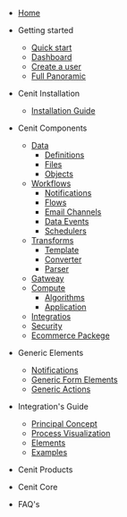 -  [Home](/)

- Getting started

  - [Quick start](quickstart.md)  
  - [Dashboard](quickstart.md)
  - [Create a user](quickstart.md)  
  - [Full Panoramic](quickstart.md)

- Cenit Installation
  - [Installation Guide](installation.md)

- Cenit Components

  - [Data](data.md)
    - [Definitions](definitions.md)
    - [Files](file.md)
    - [Objects](object.md)
  - [Workflows](workflow.md)
    - [Notifications](notification.md)
    - [Flows](flow.md)
    - [Email Channels](notification.md)
    - [Data Events](data_event.md)
    - [Schedulers](scheduler.md)
  - [Transforms](transformation.md)
    - [Template](template.md)
    - [Converter](converter.md)
    - [Parser](parser.md)
  - [Gatweay](quickstart.md)
  - [Compute](compute.md)
    - [Algorithms](algorithms.md)
    - [Application](application.md)
  - [Integratios](quickstart.md)
  - [Security](quickstart.md)
  - [Ecommerce Packege](quickstart.md)

- Generic Elements
  - [Notifications](notifications.md)
  - [Generic Form Elements](generic_action_form.md)
  - [Generic Actions](generic_actions.md)

- Integration's Guide

  - [Principal Concept](quickstart.md)
  - [Process Visualization](quickstart.md)
  - [Elements](quickstart.md)
  - [Examples](quickstart.md)

- Cenit Products

- Cenit Core

- FAQ's
